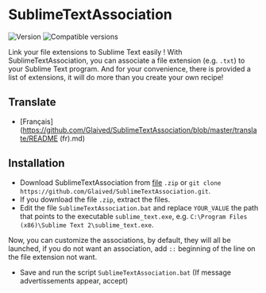 # SublimeTextAssociation

![Version](http://img.shields.io/badge/Version-pre--release-green.svg?style=flat-square) ![Compatible versions](http://img.shields.io/badge/Windows->=W2000-lightgrey.svg?style=flat-square)

Link your file extensions to Sublime Text easily !
With SublimeTextAssociation, you can associate a file extension (e.g. `.txt`) to your Sublime Text program. And for your convenience, there is provided a list of extensions, it will do more than you create your own recipe!

## Translate

* [Français](https://github.com/Glaived/SublimeTextAssociation/blob/master/translate/README (fr).md)

## Installation

* Download SublimeTextAssociation from [file](https://github.com/Glaived/SublimeTextAssociation/archive/master.zip) `.zip` or `git clone https://github.com/Glaived/SublimeTextAssociation.git`.
* If you download the file `.zip`, extract the files.
* Edit the file `SublimeTextAssociation.bat` and replace `YOUR_VALUE` the path that points to the executable `sublime_text.exe`, e.g. `C:\Program Files (x86)\Sublime Text 2\sublime_text.exe`.

Now, you can customize the associations, by default, they will all be launched, if you do not want an association, add `::` beginning of the line on the file extension not want.

* Save and run the script `SublimeTextAssociation.bat` (If message advertissements appear, accept)

